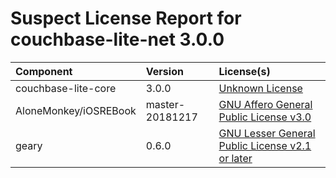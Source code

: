
Suspect License Report for couchbase-lite-net 3.0.0
===================================================

|Component|Version|License(s)|
| :--- | :--- | :--- |
|couchbase-lite-core|3.0.0|[Unknown License](../../license-data/00000000-0010-0000-0000-000000000000.txt)|
|AloneMonkey/iOSREBook|master-20181217|[GNU Affero General Public License v3.0](../../license-data/394cd54e-2263-4005-ac0b-2c080a383d84.txt)|
|geary|0.6.0|[GNU Lesser General Public License v2.1 or later](../../license-data/cff110eb-f85c-445c-9d3b-00a04b7f4cf0.txt)|
